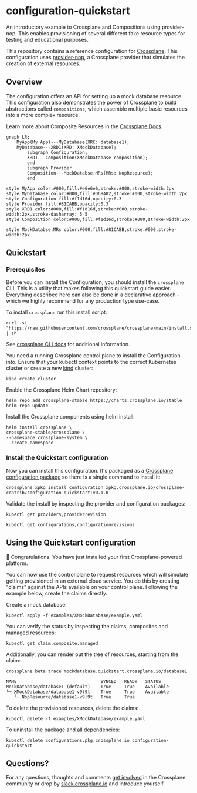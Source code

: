 # configuration-quickstart

An introductory example to Crossplane and Compositions using provider-nop. This enables provisioning of several different fake resource types for testing and educational purposes.

This repository contains a reference configuration for [Crossplane](https://crossplane.io). This configuration uses [provider-nop](https://github.com/crossplane-contrib/provider-nop), a Crossplane provider that simulates the creation of external resources.

## Overview

The configuration offers an API for setting up a mock database resource. This configuration also demonstrates the power of Crossplane to build abstractions called `compositions`, which assemble multiple basic resources into a more complex resource.

Learn more about Composite Resources in the [Crossplane
Docs](https://docs.crossplane.io/latest/concepts/compositions/).

```mermaid
graph LR;
    MyApp(My App)---MyDatabase(XRC: database1);
    MyDatabase---XRD1(XRD: XMockDatabase);
		subgraph Configuration;
	    XRD1---Composition(XMockDatabase composition);
		end
		subgraph Provider
	    Composition---MockDatabse.MRs(MRs: NopResource);
		end

style MyApp color:#000,fill:#e6e6e6,stroke:#000,stroke-width:2px
style MyDatabase color:#000,fill:#D68A82,stroke:#000,stroke-width:2px
style Configuration fill:#f1d16d,opacity:0.3
style Provider fill:#81CABB,opacity:0.3
style XRD1 color:#000,fill:#f1d16d,stroke:#000,stroke-width:2px,stroke-dasharray: 5 5
style Composition color:#000,fill:#f1d16d,stroke:#000,stroke-width:2px

style MockDatabse.MRs color:#000,fill:#81CABB,stroke:#000,stroke-width:2px
```

## Quickstart

### Prerequisites

Before you can install the Configuration, you should install the `crossplane` CLI. This is a utility that makes following this quickstart guide easier. Everything described here can also be done in a declarative approach - which we highly recommend for any production type use-case.
<!-- TODO enhance this guide: Getting ready for Gitops -->

To install `crossplane` run this install script:
```console
curl -sL "https://raw.githubusercontent.com/crossplane/crossplane/main/install.sh" | sh
```
See [crossplane CLI docs](https://docs.crossplane.io/latest/cli/#installing-the-cli) for additional information.

You need a running Crossplane control plane to install the Configuration into.
Ensure that your kubectl context points to the correct Kubernetes cluster or
create a new [kind](https://kind.sigs.k8s.io) cluster:

```console
kind create cluster
```

Enable the Crossplane Helm Chart repository:

```console
helm repo add crossplane-stable https://charts.crossplane.io/stable
helm repo update
```

Install the Crossplane components using helm install:

```console
helm install crossplane \
crossplane-stable/crossplane \
--namespace crossplane-system \
--create-namespace
```

### Install the Quickstart configuration

Now you can install this configuration. It's packaged as a [Crossplane
configuration package](https://docs.crossplane.io/latest/concepts/packages/)
so there is a single command to install it:

```console
crossplane xpkg install configuration xpkg.crossplane.io/crossplane-contrib/configuration-quickstart:v0.1.0
```

Validate the install by inspecting the provider and configuration packages:
```console
kubectl get providers,providerrevision

kubectl get configurations,configurationrevisions
```

## Using the Quickstart configuration

🎉 Congratulations. You have just installed your first Crossplane-powered platform.

You can now use the control plane to request resources which will simulate getting provisioned in an external cloud service. You do this by creating "claims" against the APIs available on your control plane. Following the example below, create the claims directly:

Create a mock database:
```console
kubectl apply -f examples/XMockDatabase/example.yaml
```

You can verify the status by inspecting the claims, composites and managed
resources:

```console
kubectl get claim,composite,managed
```

Additionally, you can render out the tree of resources, starting from the claim:

```console
crossplane beta trace mockdatabase.quickstart.crossplane.io/database1

NAME                                SYNCED   READY   STATUS
MockDatabase/database1 (default)    True     True    Available
└─ XMockDatabase/database1-v9l9t    True     True    Available
   └─ NopResource/database1-v9l9t   True     True
```

To delete the provisioned resources, delete the claims:

```console
kubectl delete -f examples/XMockDatabase/example.yaml
```

To uninstall the package and all dependencies:

```console
kubectl delete configurations.pkg.crossplane.io configuration-quickstart
```

## Questions?

For any questions, thoughts and comments [get involved](https://github.com/crossplane/crossplane?tab=readme-ov-file#get-involved) in the Crossplane community or drop by
[slack.crossplane.io](https://slack.crossplane.io) and introduce yourself.